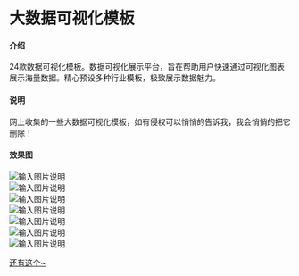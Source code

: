 # 大数据可视化模板

#### 介绍
24款数据可视化模板。数据可视化展示平台，旨在帮助用户快速通过可视化图表展示海量数据。精心预设多种行业模板，极致展示数据魅力。

#### 说明
网上收集的一些大数据可视化模板，如有侵权可以悄悄的告诉我，我会悄悄的把它删除！


#### 效果图
![输入图片说明](https://images.gitee.com/uploads/images/2021/0303/102210_5c6ce112_5043187.png "A01.png") <br />
![输入图片说明](https://images.gitee.com/uploads/images/2021/0303/102345_5884ca26_5043187.png "A02-.png") <br />
![输入图片说明](https://images.gitee.com/uploads/images/2021/0303/102359_1a81a5b0_5043187.png "A03.png") <br />
![输入图片说明](https://images.gitee.com/uploads/images/2021/0303/102414_71893ce2_5043187.png "A04.png") <br />
![输入图片说明](https://images.gitee.com/uploads/images/2021/0303/102428_21f1c46e_5043187.png "A05.png") <br />
![输入图片说明](https://images.gitee.com/uploads/images/2021/0303/102443_522ed3a9_5043187.png "A06.png") <br />
![输入图片说明](https://images.gitee.com/uploads/images/2021/0303/102456_8aa0290d_5043187.png "A07.png") <br />

[还有这个~](http://www.bootstrapmb.com/tag/dashuju)


